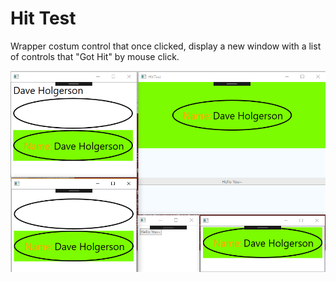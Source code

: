 # Hit Test
Wrapper costum control that once clicked, display a new window with a list of controls that "Got  Hit" by mouse click.

![Screen Shot](HitTesetScreenshot.PNG)
